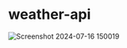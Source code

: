 
# weather-api
![Screenshot 2024-07-16 150019](https://github.com/user-attachments/assets/4523743b-0471-453b-9759-876cf5d1674f)
